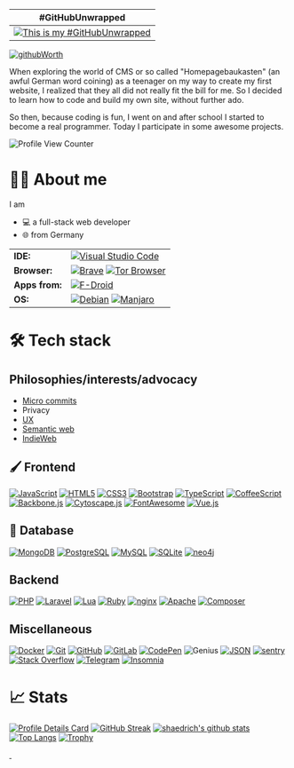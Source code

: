 |#GitHubUnwrapped|
|:-:|
| [![This is my #GitHubUnwrapped](https://github.com/shaedrich/shaedrich/assets/11225821/377c7d2c-e6c6-4467-8238-81824c629ec4)](https://githubunwrapped.com/shaedrich) |

[![githubWorth](https://github.com/shaedrich/shaedrich/assets/11225821/d032367f-f98f-41c2-bf53-586c6168505c)](https://gitestimate.vercel.app/)

When exploring the world of CMS or so called "Homepagebaukasten" (an awful German word coining) as a teenager on my way to create my first website, I realized that they all did not really fit the bill for me. So I decided to learn how to code and build my own site, without further ado.

So then, because coding is fun, I went on and after school I started to become a real programmer. Today I participate in some awesome projects.

![Profile View Counter](https://komarev.com/ghpvc/?username=shaedrich)

# :technologist: About me
I am
* 💻 a full-stack web developer
* 🌐 from Germany

|||
|-|-|
| **IDE:** | [![Visual Studio Code](https://img.shields.io/badge/-Visual%20Studio%20Code-blue?style=flat-square&logo=visual-studio-code)](https://code.visualstudio.com/) |
| **Browser:** | [![Brave](https://img.shields.io/static/v1?style=flat-square&logo=Brave&label=&message=Brave&color=white)](https://brave.com/) [![Tor Browser](https://img.shields.io/static/v1?style=flat-square&logo=Tor%20Browser&label=&message=Tor%20Browser&color=blueviolet)](https://www.torproject.org/) |
| **Apps from:** | [![F-Droid](https://img.shields.io/static/v1?style=flat-square&logo=F-Droid&label=&message=F-Droid&color=black)](https://f-droid.org/) |
| **OS:** | [![Debian](https://img.shields.io/static/v1?style=flat-square&logo=Debian&label=&message=Debian&color=black)](https://manjaro.org/) [![Manjaro](https://img.shields.io/static/v1?style=flat-square&logo=Manjaro&label=&message=Manjaro&color=black)](https://manjaro.org/) |

# 🛠️ Tech stack
<!--<img src="https://github.com/devicons/devicon/blob/master/icons/css3/css3-plain-wordmark.svg"  title="CSS3" alt="CSS" width="40" height="40"/>&nbsp;
<img src="https://github.com/devicons/devicon/blob/master/icons/html5/html5-original.svg" title="HTML5" alt="HTML" width="40" height="40"/>&nbsp;
<img src="https://github.com/devicons/devicon/blob/master/icons/javascript/javascript-original.svg" title="JavaScript" alt="JavaScript" width="40" height="40"/>&nbsp;
<img src="https://github.com/devicons/devicon/blob/master/icons/mysql/mysql-original-wordmark.svg" title="MySQL"  alt="MySQL" width="40" height="40"/>&nbsp;-->

## Philosophies/interests/advocacy
* [Micro commits](https://www.industriallogic.com/blog/whats-this-about-micro-commits/)
* Privacy
* [UX](https://github.com/topics/ux)
* [Semantic web](https://github.com/topics/semantic-web)
* [IndieWeb](https://github.com/topics/indieweb)

## 🖌️ Frontend
[![JavaScript](https://img.shields.io/badge/-JavaScript-black?style=flat-square&logo=javascript&label=Frontend)](https://github.com/topics/javascript)
[![HTML5](https://img.shields.io/badge/-HTML5-E34F26?style=flat-square&logo=html5&logoColor=orange&label=Frontend)](https://github.com/topics/html5)
[![CSS3](https://img.shields.io/badge/-CSS3-1572B6?style=flat-square&logo=css3&label=Frontend)](https://github.com/topics/css3)
[![Bootstrap](https://img.shields.io/badge/-Bootstrap-563D7C?style=flat-square&logo=bootstrap&label=Frontend)](https://github.com/topics/bootstrap)
[![TypeScript](https://img.shields.io/badge/-TypeScript-007ACC?style=flat-square&logo=typescript&label=Frontend)](https://github.com/topics/typescript)
[![CoffeeScript](https://img.shields.io/static/v1?style=flat-square&logo=CoffeeScript&label=Frontend&message=CoffeeScript&color=black)](https://github.com/jashkenas/coffeescript/)
[![Backbone.js](https://img.shields.io/static/v1?style=flat-square&logo=Backbone&label=Frontend&message=Backbone.js&color=blue)](https://github.com/topics/backbonejs)
[![Cytoscape.js](https://img.shields.io/static/v1?style=flat-square&logo=Cytoscape.js&label=Frontend&message=Cytoscape.js&color=black)](https://github.com/cytoscape/cytoscape.js)
[![FontAwesome](https://img.shields.io/static/v1?style=flat-square&logo=FontAwesome&label=Icon%20Font&message=FontAwesome&color=blue)](https://github.com/topics/fontawesome)
[![Vue.js](https://img.shields.io/static/v1?style=flat-square&logo=vuedotjs&label=Framework&message=Vue.js&color=42b883)](https://github.com/topics/vuejs)

## 📇 Database
[![MongoDB](https://img.shields.io/badge/-MongoDB-black?style=flat-square&logo=mongodb&label=Database)](https://github.com/topics/mongodb)
[![PostgreSQL](https://img.shields.io/badge/-PostgreSQL-336791?style=flat-square&logo=postgresql&label=Database)](https://github.com/topics/postgresql)
[![MySQL](https://img.shields.io/static/v1?style=flat-square&logo=MySQL&label=&message=MySQL&color=white)](https://github.com/topics/mysql)
[![SQLite](https://img.shields.io/static/v1?style=flat-square&logo=SQLite&label=Database&message=SQLite&color=black&logoColor=blue)](https://github.com/topics/sqlite)
[![neo4j](https://img.shields.io/static/v1?style=flat-square&logo=neo4j&label=Database&message=neo4j&color=black)](https://github.com/topics/neo4j)

## Backend
[![PHP](https://img.shields.io/static/v1?style=flat-square&logo=PHP&message=PHP&color=7A86B8&labelColor=333&label=Server-side)](https://github.com/topics/php)
[![Laravel](https://img.shields.io/static/v1?style=flat-square&logo=Laravel&label=Framework&message=Laravel&color=red&labelColor=white)](https://github.com/topics/laravel)
[![Lua](https://img.shields.io/static/v1?style=flat-square&logo=Lua&label=Server-side&message=Lua&color=blueviolet)](https://github.com/topics/lua)
[![Ruby](https://img.shields.io/static/v1?style=flat-square&logo=Ruby&label=Server-side&message=Ruby&color=red)](https://github.com/topics/ruby)
[![nginx](https://img.shields.io/static/v1?style=flat-square&logo=nginx&label=Server&message=nginx&color=green&logoColor=green)](https://github.com/topics/nginx)
[![Apache](https://img.shields.io/badge/Tools-Apache-informational?style=flat-square&logo=apache&logoColor=white&color=D22128&label=Server)](https://github.com/topics/apache)
[![Composer](https://img.shields.io/static/v1?style=flat-square&logo=Composer&message=Composer&color=brown&labelColor=black&label=Package%20manager)](https://github.com/topics/packagist)

## Miscellaneous
[![Docker](https://img.shields.io/badge/-Docker-black?style=flat-square&logo=docker&label=Container)](https://github.com/topics/docker)
[![Git](https://img.shields.io/badge/-Git-black?style=flat-square&logo=git&label=Version%20Control)](https://github.com/topics/git)
[![GitHub](https://img.shields.io/badge/-GitHub-181717?style=flat-square&logo=github&label=Version%20Control)](https://github.com/topics/github)
[![GitLab](https://img.shields.io/badge/-GitLab-FCA121?style=flat-square&logo=gitlab&label=Version%20Control)](https://github.com/topics/gitlab)
[![CodePen](https://img.shields.io/static/v1?style=flat-square&logo=CodePen&label=&message=CodePen&color=black)](https://github.com/topics/codepen)
![Genius](https://img.shields.io/static/v1?style=flat-square&logo=Genius&label=Community&message=Genius&color=yellow)
[![JSON](https://img.shields.io/static/v1?style=flat-square&logo=JSON&label=Data%20format&message=JSON&color=black)](https://github.com/topics/json)
[![sentry](https://img.shields.io/static/v1?style=flat-square&logo=sentry&message=sentry&color=black&label=Monitoring)](https://github.com/topics/sentry)
[![Stack Overflow](https://img.shields.io/static/v1?style=flat-square&logo=Stack%20Overflow&label=Community&message=Stack%20Overflow&color=black)](https://github.com/topics/stackoverflow)
[![Telegram](https://img.shields.io/static/v1?style=flat-square&logo=Telegram&label=Messenger&message=Telegram&color=black)](https://github.com/topics/telegram-client)
[![Insomnia](https://img.shields.io/badge/Tools-Insomnia-informational?style=flat-square&logo=insomnia&logoColor=white&color=5849BE&label=API)](https://github.com/topics/insomnia)

# 📈 Stats
[![Profile Details Card](https://github-profile-summary-cards.vercel.app/api/cards/profile-details?username=shaedrich)](https://github-profile-summary-cards.vercel.app)
[![GitHub Streak](http://github-readme-streak-stats.herokuapp.com?user=shaedrich&theme=light&background=FFFFFF)](https://git.io/streak-stats)
[![shaedrich's github stats](https://github-readme-stats.vercel.app/api?username=shaedrich&show_icons=true&count_private=true)](https://github.com/anuraghazra/github-readme-stats)
[![Top Langs](https://github-readme-stats.vercel.app/api/top-langs/?username=shaedrich)](https://github.com/anuraghazra/github-readme-stats)
[![Trophy](https://github-profile-trophy.vercel.app/?username=shaedrich)](https://github.com/ryo-ma/github-profile-trophy)

<a rel="me" href="https://mastodon.online/@shaedrich">&nbsp;</a>
